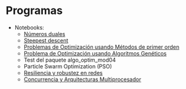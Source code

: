 # Programas

* Notebooks:
    * [Números duales](numeros_duales.ipynb)
    * [Steepest descent](steepest_descent.ipynb)
    * [Problemas de Optimización usando Métodos de primer orden](metodos_primer_orden.ipynb)
    * [Problema de Optimización usando Algoritmos Genéticos]()
    * Test del paquete algo_optim_mod04
    * Particle Swarm Optimization (PSO)
    * [Resiliencia y robustez en redes]()
    * [Concurrencia y Arquitecturas Multiprocesador]()

